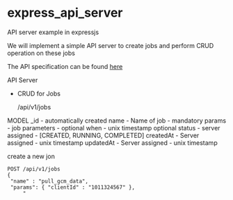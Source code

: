 # express_api_server
API server example in expressjs

We will implement a simple API server to create jobs and perform CRUD operation
on these jobs

The API specification can be found [here](./API_SPEC.md)


API Server

- CRUD for Jobs

	/api/v1/jobs

MODEL
	_id  - automatically created
	name - Name of job - mandatory
	params - job parameters - optional
	when - unix timestamp optional
	status - server assigned - [CREATED, RUNNING, COMPLETED]
	createdAt - Server assigned - unix timestamp
	updatedAt - Server assigned - unix timestamp

create a new jon

	POST /api/v1/jobs
	{
	 "name" : "pull_gcm_data",
	 "params": { "clientId" : "1011324567" },
         "

